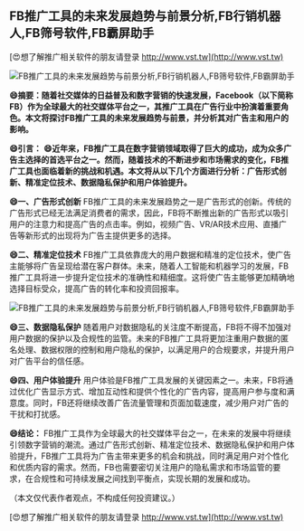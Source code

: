 ## **FB推广工具的未来发展趋势与前景分析,FB行销机器人,FB筛号软件,FB霸屏助手**

[😍想了解推广相关软件的朋友请登录 http://www.vst.tw](http://www.vst.tw)

 <center><img src="https://vst.tw/MP4/tuiguang/png/8.png" alt="FB推广工具的未来发展趋势与前景分析,FB行销机器人,FB筛号软件,FB霸屏助手"></center>

**😄摘要：随着社交媒体的日益普及和数字营销的快速发展，Facebook（以下简称FB）作为全球最大的社交媒体平台之一，其推广工具在广告行业中扮演着重要角色。本文将探讨FB推广工具的未来发展趋势与前景，并分析其对广告主和用户的影响。**

**😄引言：**
**😄近年来，FB推广工具在数字营销领域取得了巨大的成功，成为众多广告主选择的首选平台之一。然而，随着技术的不断进步和市场需求的变化，FB推广工具也面临着新的挑战和机遇。本文将从以下几个方面进行分析：广告形式创新、精准定位技术、数据隐私保护和用户体验提升。**

**😄一、广告形式创新**
FB推广工具的未来发展趋势之一是广告形式的创新。传统的广告形式已经无法满足消费者的需求，因此，FB将不断推出新的广告形式以吸引用户的注意力和提高广告的点击率。例如，视频广告、VR/AR技术应用、直播广告等新形式的出现将为广告主提供更多的选择。

**😄二、精准定位技术**
FB推广工具依靠庞大的用户数据和精准的定位技术，使广告主能够将广告呈现给潜在客户群体。未来，随着人工智能和机器学习的发展，FB推广工具将进一步提升定位技术的准确性和精细度。这将使广告主能够更加精确地选择目标受众，提高广告的转化率和投资回报率。

 <center><img src="https://vst.tw/MP4/tuiguang/png/4.png" alt="FB推广工具的未来发展趋势与前景分析,FB行销机器人,FB筛号软件,FB霸屏助手"></center>

**😄三、数据隐私保护**
随着用户对数据隐私的关注度不断提高，FB将不得不加强对用户数据的保护以及合规性的监管。未来的FB推广工具将更加注重用户数据的匿名处理、数据权限的控制和用户隐私的保护，以满足用户的合规要求，并提升用户对广告平台的信任感。

**😄四、用户体验提升**
用户体验是FB推广工具发展的关键因素之一。未来，FB将通过优化广告显示方式、增加互动性和提供个性化的广告内容，提高用户参与度和满意度。同时，FB还将继续改善广告流量管理和页面加载速度，减少用户对广告的干扰和打扰感。

**😄结论：**
FB推广工具作为全球最大的社交媒体平台之一，在未来的发展中将继续引领数字营销的潮流。通过广告形式创新、精准定位技术、数据隐私保护和用户体验提升，FB推广工具将为广告主带来更多的机会和挑战，同时满足用户对个性化和优质内容的需求。然而，FB也需要密切关注用户的隐私需求和市场监管的要求，在合规性和可持续发展之间找到平衡点，实现长期的发展和成功。

（本文仅代表作者观点，不构成任何投资建议。）

[😍想了解推广相关软件的朋友请登录 http://www.vst.tw](http://www.vst.tw)



